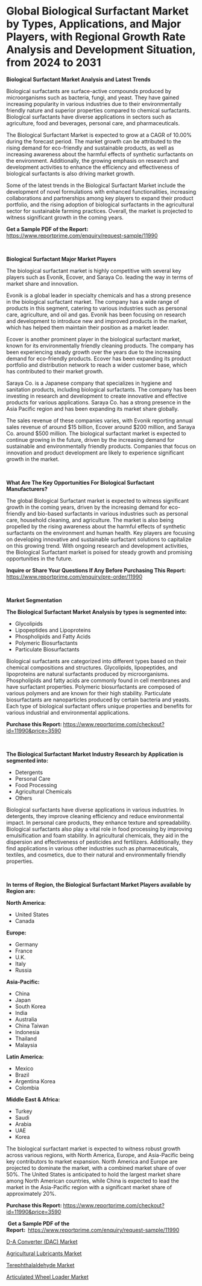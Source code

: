 <p><h1>Global Biological Surfactant Market by Types, Applications, and Major Players, with Regional Growth Rate Analysis and Development Situation, from 2024 to 2031</h1></p><p><strong>Biological Surfactant Market Analysis and Latest Trends</strong></p>
<p><p>Biological surfactants are surface-active compounds produced by microorganisms such as bacteria, fungi, and yeast. They have gained increasing popularity in various industries due to their environmentally friendly nature and superior properties compared to chemical surfactants. Biological surfactants have diverse applications in sectors such as agriculture, food and beverages, personal care, and pharmaceuticals.</p><p>The Biological Surfactant Market is expected to grow at a CAGR of 10.00% during the forecast period. The market growth can be attributed to the rising demand for eco-friendly and sustainable products, as well as increasing awareness about the harmful effects of synthetic surfactants on the environment. Additionally, the growing emphasis on research and development activities to enhance the efficiency and effectiveness of biological surfactants is also driving market growth.</p><p>Some of the latest trends in the Biological Surfactant Market include the development of novel formulations with enhanced functionalities, increasing collaborations and partnerships among key players to expand their product portfolio, and the rising adoption of biological surfactants in the agricultural sector for sustainable farming practices. Overall, the market is projected to witness significant growth in the coming years.</p></p>
<p><strong>Get a Sample PDF of the Report:&nbsp;</strong> <a href="https://www.reportprime.com/enquiry/request-sample/11990">https://www.reportprime.com/enquiry/request-sample/11990</a></p>
<p>&nbsp;</p>
<p><strong>Biological Surfactant Major Market Players</strong></p>
<p><p>The biological surfactant market is highly competitive with several key players such as Evonik, Ecover, and Saraya Co. leading the way in terms of market share and innovation.</p><p>Evonik is a global leader in specialty chemicals and has a strong presence in the biological surfactant market. The company has a wide range of products in this segment, catering to various industries such as personal care, agriculture, and oil and gas. Evonik has been focusing on research and development to introduce new and improved products in the market, which has helped them maintain their position as a market leader.</p><p>Ecover is another prominent player in the biological surfactant market, known for its environmentally friendly cleaning products. The company has been experiencing steady growth over the years due to the increasing demand for eco-friendly products. Ecover has been expanding its product portfolio and distribution network to reach a wider customer base, which has contributed to their market growth.</p><p>Saraya Co. is a Japanese company that specializes in hygiene and sanitation products, including biological surfactants. The company has been investing in research and development to create innovative and effective products for various applications. Saraya Co. has a strong presence in the Asia Pacific region and has been expanding its market share globally.</p><p>The sales revenue of these companies varies, with Evonik reporting annual sales revenue of around $15 billion, Ecover around $200 million, and Saraya Co. around $500 million. The biological surfactant market is expected to continue growing in the future, driven by the increasing demand for sustainable and environmentally friendly products. Companies that focus on innovation and product development are likely to experience significant growth in the market.</p></p>
<p>&nbsp;</p>
<p><strong>What Are The Key Opportunities For Biological Surfactant Manufacturers?</strong></p>
<p><p>The global Biological Surfactant market is expected to witness significant growth in the coming years, driven by the increasing demand for eco-friendly and bio-based surfactants in various industries such as personal care, household cleaning, and agriculture. The market is also being propelled by the rising awareness about the harmful effects of synthetic surfactants on the environment and human health. Key players are focusing on developing innovative and sustainable surfactant solutions to capitalize on this growing trend. With ongoing research and development activities, the Biological Surfactant market is poised for steady growth and promising opportunities in the future.</p></p>
<p><strong>Inquire or Share Your Questions If Any Before Purchasing This Report:</strong> <a href="https://www.reportprime.com/enquiry/pre-order/11990">https://www.reportprime.com/enquiry/pre-order/11990</a></p>
<p>&nbsp;</p>
<p><strong>Market Segmentation</strong></p>
<p><strong>The Biological Surfactant Market Analysis by types is segmented into:</strong></p>
<p><ul><li>Glycolipids</li><li>Lipopeptides and Lipoproteins</li><li>Phospholipids and Fatty Acids</li><li>Polymeric Biosurfactants</li><li>Particulate Biosurfactants</li></ul></p>
<p><p>Biological surfactants are categorized into different types based on their chemical compositions and structures. Glycolipids, lipopeptides, and lipoproteins are natural surfactants produced by microorganisms. Phospholipids and fatty acids are commonly found in cell membranes and have surfactant properties. Polymeric biosurfactants are composed of various polymers and are known for their high stability. Particulate biosurfactants are nanoparticles produced by certain bacteria and yeasts. Each type of biological surfactant offers unique properties and benefits for various industrial and environmental applications.</p></p>
<p><strong>Purchase this Report:&nbsp;</strong><a href="https://www.reportprime.com/checkout?id=11990&price=3590">https://www.reportprime.com/checkout?id=11990&price=3590</a></p>
<p>&nbsp;</p>
<p><strong>The Biological Surfactant Market Industry Research by Application is segmented into:</strong></p>
<p><ul><li>Detergents</li><li>Personal Care</li><li>Food Processing</li><li>Agricultural Chemicals</li><li>Others</li></ul></p>
<p><p>Biological surfactants have diverse applications in various industries. In detergents, they improve cleaning efficiency and reduce environmental impact. In personal care products, they enhance texture and spreadability. Biological surfactants also play a vital role in food processing by improving emulsification and foam stability. In agricultural chemicals, they aid in the dispersion and effectiveness of pesticides and fertilizers. Additionally, they find applications in various other industries such as pharmaceuticals, textiles, and cosmetics, due to their natural and environmentally friendly properties.</p></p>
<p>&nbsp;</p>
<p><strong>In terms of Region, the Biological Surfactant Market Players available by Region are:</strong></p>
<p>
    <p> <strong> North America: </strong>
        <ul>
            <li>United States</li>
            <li>Canada</li>
        </ul>
        </p> 
    <p> <strong> Europe: </strong>
        <ul>
            <li>Germany</li>
            <li>France</li>
            <li>U.K.</li>
            <li>Italy</li>
            <li>Russia</li>
        </ul>
        </p> 
    <p> <strong> Asia-Pacific: </strong>
        <ul>
            <li>China</li>
            <li>Japan</li>
            <li>South Korea</li>
            <li>India</li>
            <li>Australia</li>
            <li>China Taiwan</li>
            <li>Indonesia</li>
            <li>Thailand</li>
            <li>Malaysia</li>
        </ul>
        </p> 
    <p> <strong> Latin America: </strong>
        <ul>
            <li>Mexico</li>
            <li>Brazil</li>
            <li>Argentina Korea</li>
            <li>Colombia</li>
        </ul>
        </p> 
    <p> <strong> Middle East & Africa: </strong>
        <ul>
            <li>Turkey</li>
            <li>Saudi</li>
            <li>Arabia</li>
            <li>UAE</li>
            <li>Korea</li>
        </ul>
    </p>
    </p>
<p><p>The biological surfactant market is expected to witness robust growth across various regions, with North America, Europe, and Asia-Pacific being key contributors to market expansion. North America and Europe are projected to dominate the market, with a combined market share of over 50%. The United States is anticipated to hold the largest market share among North American countries, while China is expected to lead the market in the Asia-Pacific region with a significant market share of approximately 20%.</p></p>
<p><strong>Purchase this Report: </strong><a href="https://www.reportprime.com/checkout?id=11990&price=3590">https://www.reportprime.com/checkout?id=11990&price=3590</a></p>
<p>&nbsp;<strong>Get a Sample PDF of the Report:&nbsp;&nbsp;</strong><a href="https://www.reportprime.com/enquiry/request-sample/11990">https://www.reportprime.com/enquiry/request-sample/11990</a></p>
<p><strong></strong></p>
<p><p><a href="https://view.publitas.com/reportprime-1/d-a-converter-dac-market-size-reflecting-a-forecast-till-2030-market-by-type-by-application-and-by-geography/">D-A Converter (DAC) Market</a></p><p><a href="https://github.com/mancsybtousav/Market-Research-Report-List-1/blob/main/agricultural-lubricants-market.md">Agricultural Lubricants Market</a></p><p><a href="https://github.com/josesg55/Market-Research-Report-List-1/blob/main/terephthalaldehyde-market.md">Terephthalaldehyde Market</a></p><p><a href="https://cedar-agate-3da.notion.site/Articulated-Wheel-Loader-Market-Size-Market-Share-and-Global-Market-Analysis-Report-2024-2031-c5075bd30a744f168d2359e33034a5f0">Articulated Wheel Loader Market</a></p></p>